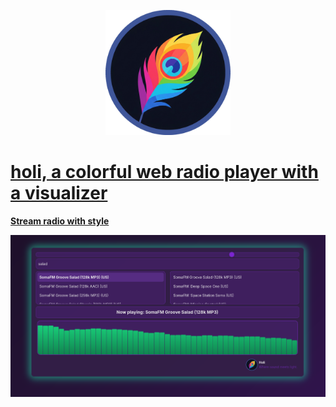 <p align="center"><a href="https://visnudeva.github.io/holi/">
  <img src="https://github.com/visnudeva/holi/blob/06751fab1f481356461acee70c99a3bfb15f46fb/holi.png" width="200">
</p>

# holi, a colorful web radio player with a visualizer
**Stream radio with style**

<p align="center">
  <img src="https://raw.githubusercontent.com/visnudeva/holi/aa23b715c77ee0846908fe796def8f465c213b16/Screenshot.png" width="1000">
</p>
